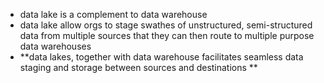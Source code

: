 - data lake is a complement to data warehouse 
- data lake allow orgs to stage swathes of unstructured, semi-structured data from multiple sources that they can then route to multiple purpose data warehouses 
- **data lakes, together with data warehouse facilitates seamless data staging and storage between sources and destinations **
